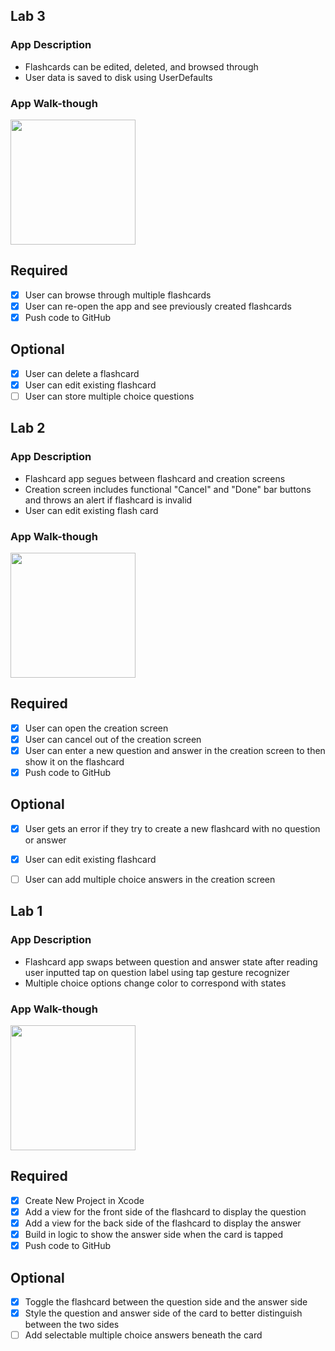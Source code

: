 ## Lab 3

### App Description
- Flashcards can be edited, deleted, and browsed through
- User data is saved to disk using UserDefaults

### App Walk-though
<img src="https://user-images.githubusercontent.com/109322859/194774272-ac0c6f16-2d8e-4095-8775-d484c3a85a4b.gif" width=200><br>

## Required
- [x] User can browse through multiple flashcards
- [x] User can re-open the app and see previously created flashcards
- [x] Push code to GitHub
## Optional
- [x] User can delete a flashcard
- [x] User can edit existing flashcard
- [ ] User can store multiple choice questions

## Lab 2

### App Description
- Flashcard app segues between flashcard and creation screens
- Creation screen includes functional "Cancel" and "Done" bar buttons and throws an alert if flashcard is invalid
- User can edit existing flash card

### App Walk-though
<img src="https://user-images.githubusercontent.com/109322859/192909634-a0ddbcbd-7e97-4e72-8a0b-3f303d21cf9a.gif" width=200><br>

## Required
- [x] User can open the creation screen
- [x] User can cancel out of the creation screen
- [x] User can enter a new question and answer in the creation screen to then show it on the flashcard
- [x] Push code to GitHub
## Optional
- [x] User gets an error if they try to create a new flashcard with no question or answer
- [x] User can edit existing flashcard
- [ ] User can add multiple choice answers in the creation screen


## Lab 1

### App Description
- Flashcard app swaps between question and answer state after reading user inputted tap on question label using tap gesture recognizer
- Multiple choice options change color to correspond with states

### App Walk-though
<img src="https://user-images.githubusercontent.com/109322859/190295730-b323d79b-d595-4625-b045-a77f845c9ff6.gif" width=200><br>

## Required
- [x] Create New Project in Xcode
- [x] Add a view for the front side of the flashcard to display the question
- [x] Add a view for the back side of the flashcard to display the answer
- [x] Build in logic to show the answer side when the card is tapped
- [x] Push code to GitHub
## Optional
- [x] Toggle the flashcard between the question side and the answer side
- [x] Style the question and answer side of the card to better distinguish between the two sides
- [ ] Add selectable multiple choice answers beneath the card
